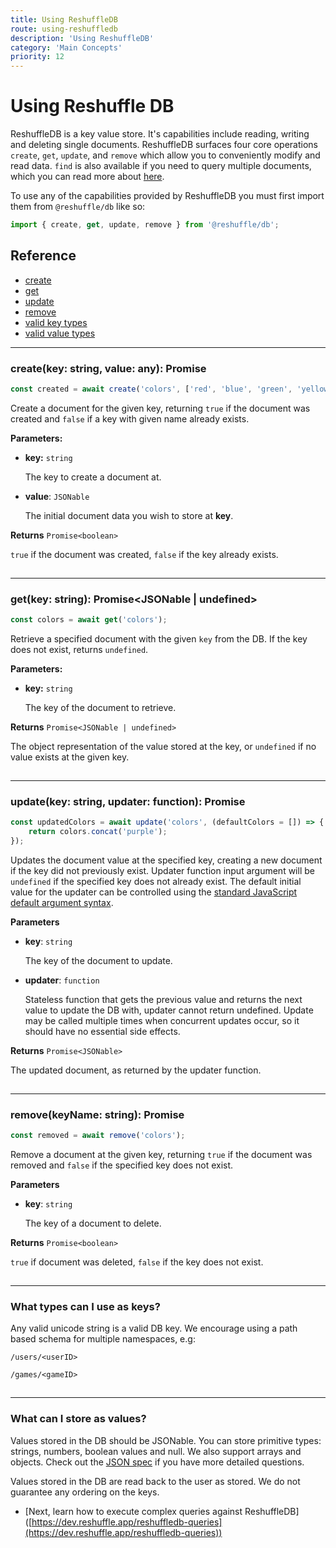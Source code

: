 ```yaml
---
title: Using ReshuffleDB
route: using-reshuffledb
description: 'Using ReshuffleDB'
category: 'Main Concepts'
priority: 12
---
```


# Using Reshuffle DB

ReshuffleDB is a key value store. It's capabilities include reading, writing and deleting single documents. ReshuffleDB surfaces four core operations `create`, `get`, `update`, and `remove` which allow you to conveniently modify and read data. `find` is also available if you need to query multiple documents, which you can read more about [here]([https://dev.reshuffle.app/reshuffledb-queries](https://dev.reshuffle.app/reshuffledb-queries)).

To use any of the capabilities provided by ReshuffleDB you must first import them from `@reshuffle/db` like so:

```js
import { create, get, update, remove } from '@reshuffle/db';
```

## Reference

- [create](#createkey-string-value-any-promise)
- [get](#getkey-string-promisejsonable--undefined)
- [update](#updatekey-string-updater-function-promise)
- [remove](#removekeyname-string-promise)
- [valid key types](#what-types-can-i-use-as-keys)
- [valid value types](#what-can-i-store-as-values)

---

### create(key: string, value: any): Promise<boolean>

```js
const created = await create('colors', ['red', 'blue', 'green', 'yellow']);
```

Create a document for the given key, returning `true` if the document was created and `false` if a key with given name already exists.

**Parameters:**

- **key:** `string`

    The key to create a document at.

- **value**: `JSONable`

    The initial document data you wish to store at **key**.

**Returns** `Promise<boolean>`

`true` if the document was created, `false` if the key already exists.

<hr style="height:1px; visibility:hidden;" />

---

### get(key: string): Promise<JSONable | undefined>

```js
const colors = await get('colors');
```

Retrieve a specified document with the given `key` from the DB. If the key does not exist, returns `undefined`.

**Parameters:**

- **key:** `string`

    The key of the document to retrieve.

**Returns** `Promise<JSONable | undefined>`

The object representation of the value stored at the key, or `undefined` if no value exists at the given key.

<hr style="height:1px; visibility:hidden;" />

---

### update(key: string, updater: function): Promise<JSONable>

```js
const updatedColors = await update('colors', (defaultColors = []) => {
	return colors.concat('purple');
});
```

Updates the document value at the specified key, creating a new document if the key did not previously exist. Updater function input argument will be `undefined` if the specified key does not already exist. The default initial value for the updater can be controlled using the [standard JavaScript default argument syntax]([https://developer.mozilla.org/en-US/docs/Web/JavaScript/Reference/Functions/Default_parameters](https://developer.mozilla.org/en-US/docs/Web/JavaScript/Reference/Functions/Default_parameters)).

**Parameters**

- **key**: `string`

    The key of the document to update.

- **updater**: `function`

    Stateless function that gets the previous value and returns the next value to update the DB with, updater cannot return undefined. Update may be called multiple times when concurrent updates occur, so it should have no essential side effects.

**Returns** `Promise<JSONable>`

The updated document, as returned by the updater function.

<hr style="height:1px; visibility:hidden;" />

---

### remove(keyName: string): Promise<boolean>

```js
const removed = await remove('colors');
```

Remove a document at the given key, returning `true` if the document was removed and `false` if the specified key does not exist.

**Parameters**

- **key**: `string`

    The key of a document to delete.

**Returns** `Promise<boolean>`

`true` if document was deleted, `false` if the key does not exist.

<hr style="height:1px; visibility:hidden;" />

---

### **What types can I use as keys?**

Any valid unicode string is a valid DB key. We encourage using a path based schema for multiple namespaces, e.g:

    /users/<userID>

    /games/<gameID>

<hr style="height:1px; visibility:hidden;" />

---

### **What can I store as values?**

Values stored in the DB should be JSONable. You can store primitive types: strings, numbers, boolean values and null. We also support arrays and objects. Check out the [JSON spec](https://www.json.org/) if you have more detailed questions.

Values stored in the DB are read back to the user as stored. We do not guarantee any ordering on the keys.

- [Next, learn how to execute complex queries against ReshuffleDB] ([https://dev.reshuffle.app/reshuffledb-queries](https://dev.reshuffle.app/reshuffledb-queries))
